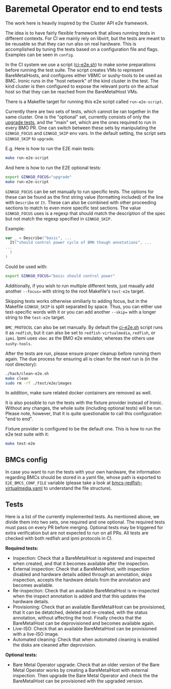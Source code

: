 # Baremetal Operator end to end tests

The work here is heavily inspired by the Cluster API e2e framework.

The idea is to have fairly flexible framework that allows running tests in
different contexts. For CI we mainly rely on libvirt, but the tests are meant to
be reusable so that they can run also on real hardware. This is accomplished by
tuning the tests based on a configuration file and flags. Examples can be seen
in `config`.

In the CI system we use a script ([ci-e2e.sh](../../hack/ci-e2e.sh)) to make
some preparations before running the test suite. The script creates VMs to
represent BareMetalHosts, and configures either VBMC or sushy-tools to be used
as BMC. Ironic runs in the "host network" of the kind cluster in the test. The
kind cluster is then configured to expose the relevant ports on the actual host
so that they can be reached from the BareMetalHost VMs.

There is a Makefile target for running this e2e script called `run-e2e-script`.

Currently there are two sets of tests, which cannot be ran together in the same
cluster. One is the "optional" set, currently consists of only the
[upgrade tests](upgrade_test.go), and the "main" set, which are the ones
required to run in every BMO PR. One can switch between these sets by
manipulating the `GINKGO_FOCUS` and `GINKGO_SKIP` env vars. In the default
setting, the script sets `GINKGO_SKIP` to `upgrade`.

E.g. Here is how to run the E2E main tests:

```bash
make run-e2e-script
```

And here is how to run the E2E optional tests:

```bash
export GINKGO_FOCUS="upgrade"
make run-e2e-script
```

`GINKGO_FOCUS` can be set manually to run specific tests. The options for these
can be found as the first string value (formatting included) of the line with
`Describe` or `It`. These can also be combined with other proceeding sections to
match to even more specific test sections. The value `GINKGO_FOCUS` uses is a
regexp that should match the description of the spec but not match the regexp
specified in `GINKGO_SKIP`.

Example:

```go
var _ = Describe("basic", ...
  It("should control power cycle of BMH though annotations", ...
...
  )
)
```

Could be used with:

```bash
export GINKGO_FOCUS="basic should control power"
```

Additionally, if you wish to run multiple different tests, just maually
add another `--focus=` with string to the root Makefile's `test-e2e`
target.

Skipping tests works otherwise similiarly to adding focus, but in the Makefile
`GINKGO_SKIP` is split separated by space. Thus, you can either use
test-specific words with it or you can add another `--skip=` with a longer
string to the `test-e2e` target.

`BMC_PROTOCOL` can also be set manually. By default the [ci-e2e.sh](../../hack/ci-e2e.sh)
script runs it as `redfish`, but it can also be set to `redfish-virtualmedia`,
`redfish`, or `ipmi`. Ipmi uses `vbmc` as the BMO e2e emulator, whereas the
others use `sushy-tools`.

After the tests are run, please ensure proper cleanup before running them again.
The due process for ensuring all is clean for the next run is (in the
root directory):

```bash
./hack/clean-e2e.sh
make clean
sudo rm -rf ./test/e2e/images
```

In addition, make sure related docker containers are removed as well.

It is also possible to run the tests with the fixture provider instead of
Ironic. Without any changes, the whole suite (including optional tests) will be
run. Please note, however, that it is quite questionable to call this
configuration "end to end".

Fixture provider is configured to be the default one. This is how to run the e2e
test suite with it:

```bash
make test-e2e
```

## BMCs config

In case you want to run the tests with your own hardware, the information
regarding BMCs should be stored in a yaml file, whose path is exported to
`E2E_BMCS_CONF_FILE` variable (please take a look at
[bmcs-redfish-virtualmedia.yaml](config/bmcs-redfish-virtualmedia.yaml)
to understand the file structure).

## Tests

Here is a list of the currently implemented tests. As mentioned above, we divide
them into two sets, one required and one optional. The required tests must pass
on every PR before merging. Optional tests may be triggered for extra
verification but are not expected to run on all PRs. All tests are checked with
both redfish and ipmi protocols in CI.

**Required tests:**

- Inspection: Check that a BareMetalHost is registered and inspected when
  created, and that it becomes available after the inspection.
- External inspection: Check that a BareMetalHost, with inspection disabled and
  hardware details added through an annotation, skips inspection, accepts the
  hardware details from the annotation and becomes available.
- Re-inspection: Check that an available BareMetalHost is re-inspected when the
  inspect annotation is added and that this updates the hardware details.
- Provisioning: Check that an available BareMetalHost can be provisioned, that
  it can be detatched, deleted and re-created, with the status annotation,
  without affecting the host. Finally checks that the BareMetalHost can be
  deprovisioned and becomes available again.
- Live-ISO: Check that an available BareMetalHost can be provisioned with a
  live-ISO image.
- Automated cleaning: Check that when automated cleaning is enabled the disks are
  cleaned after deprovision.

**Optional tests:**

- Bare Metal Operator upgrade: Check that an older version of the Bare Metal
  Operator works by creating a BareMetalHost with external inspection. Then
  upgrade the Bare Metal Operator and check the the BareMetalHost can be
  provisioned with the upgraded version.
